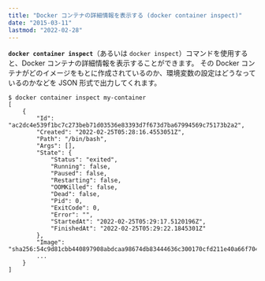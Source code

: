 ```yaml
---
title: "Docker コンテナの詳細情報を表示する (docker container inspect)"
date: "2015-03-11"
lastmod: "2022-02-28"
---
```


__`docker container inspect`__（あるいは `docker inspect`）コマンドを使用すると、Docker コンテナの詳細情報を表示することができます。
その Docker コンテナがどのイメージをもとに作成されているのか、環境変数の設定はどうなっているのかなどを JSON 形式で出力してくれます。

```console
$ docker container inspect my-container
[
    {
        "Id": "ac2dc4e539f1bc7c273beb71d03536e83393d7f673d7ba67994569c75173b2a2",
        "Created": "2022-02-25T05:28:16.4553051Z",
        "Path": "/bin/bash",
        "Args": [],
        "State": {
            "Status": "exited",
            "Running": false,
            "Paused": false,
            "Restarting": false,
            "OOMKilled": false,
            "Dead": false,
            "Pid": 0,
            "ExitCode": 0,
            "Error": "",
            "StartedAt": "2022-02-25T05:29:17.5120196Z",
            "FinishedAt": "2022-02-25T05:29:22.1845301Z"
        },
        "Image": "sha256:54c9d81cbb440897908abdcaa98674db83444636c300170cfd211e40a66f704f",
        ...
    }
]
```

